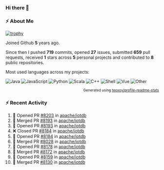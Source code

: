 ### Hi there 👋

### :zap: About Me

[![trophy](https://github-profile-trophy.vercel.app/?username=HTHou&theme=onedark)](https://github.com/ryo-ma/github-profile-trophy)
   
Joined Github **5** years ago.

Since then I pushed **719** commits, opened **27** issues, submitted **659** pull requests, received **1** stars across **5** personal projects and contributed to **8** public repositories.

Most used languages across my projects:

![Java](https://img.shields.io/static/v1?style=flat-square&label=%E2%A0%80&color=555&labelColor=%23b07219&message=Java%EF%B8%B194.4%25)
![JavaScript](https://img.shields.io/static/v1?style=flat-square&label=%E2%A0%80&color=555&labelColor=%23f1e05a&message=JavaScript%EF%B8%B11.4%25)
![Python](https://img.shields.io/static/v1?style=flat-square&label=%E2%A0%80&color=555&labelColor=%233572A5&message=Python%EF%B8%B10.7%25)
![Scala](https://img.shields.io/static/v1?style=flat-square&label=%E2%A0%80&color=555&labelColor=%23c22d40&message=Scala%EF%B8%B10.6%25)
![C++](https://img.shields.io/static/v1?style=flat-square&label=%E2%A0%80&color=555&labelColor=%23f34b7d&message=C%2B%2B%EF%B8%B10.6%25)
![Shell](https://img.shields.io/static/v1?style=flat-square&label=%E2%A0%80&color=555&labelColor=%2389e051&message=Shell%EF%B8%B10.4%25)
![Vue](https://img.shields.io/static/v1?style=flat-square&label=%E2%A0%80&color=555&labelColor=%2341b883&message=Vue%EF%B8%B10.3%25)
![Other](https://img.shields.io/static/v1?style=flat-square&label=%E2%A0%80&color=555&labelColor=%23ededed&message=Other%EF%B8%B11.2%25)

<p align="right"><sub>Generated using <a href="https://github.com/marketplace/actions/profile-readme-stats">teoxoy/profile-readme-stats</a></sub></p>


<!--![](https://github.com/HTHou/HTHou/blob/output/github-contribution-grid-snake.svg)-->

<!--![Haonan Hou's github stats](https://github-readme-stats.vercel.app/api?username=HTHou&count_private=true&show_icons=true&theme=onedark)-->

<!--![Haonan Hou's wakatime stats](https://github-readme-stats.vercel.app/api/wakatime?username=HTHou&layout=compact&theme=onedark)-->

<!--![Top Langs](https://github-readme-stats.vercel.app/api/top-langs/?username=HTHou&theme=onedark&layout=compact)-->

### :zap: Recent Activity
<!--START_SECTION:activity-->
1. 💪 Opened PR [#8203](https://github.com/apache/iotdb/pull/8203) in [apache/iotdb](https://github.com/apache/iotdb)
2. 🎉 Merged PR [#8193](https://github.com/apache/iotdb/pull/8193) in [apache/iotdb](https://github.com/apache/iotdb)
3. 💪 Opened PR [#8193](https://github.com/apache/iotdb/pull/8193) in [apache/iotdb](https://github.com/apache/iotdb)
4. ❌ Closed PR [#8184](https://github.com/apache/iotdb/pull/8184) in [apache/iotdb](https://github.com/apache/iotdb)
5. 💪 Opened PR [#8184](https://github.com/apache/iotdb/pull/8184) in [apache/iotdb](https://github.com/apache/iotdb)
6. 🎉 Merged PR [#8028](https://github.com/apache/iotdb/pull/8028) in [apache/iotdb](https://github.com/apache/iotdb)
7. 💪 Opened PR [#8178](https://github.com/apache/iotdb/pull/8178) in [apache/iotdb](https://github.com/apache/iotdb)
8. 🎉 Merged PR [#8172](https://github.com/apache/iotdb/pull/8172) in [apache/iotdb](https://github.com/apache/iotdb)
9. 💪 Opened PR [#8159](https://github.com/apache/iotdb/pull/8159) in [apache/iotdb](https://github.com/apache/iotdb)
10. 🎉 Merged PR [#8130](https://github.com/apache/iotdb/pull/8130) in [apache/iotdb](https://github.com/apache/iotdb)
<!--END_SECTION:activity-->

<!--
**HTHou/HTHou** is a ✨ _special_ ✨ repository because its `README.md` (this file) appears on your GitHub profile.

Here are some ideas to get you started:

- 🔭 I’m currently working on ...
- 🌱 I’m currently learning ...
- 👯 I’m looking to collaborate on ...
- 🤔 I’m looking for help with ...
- 💬 Ask me about ...
- 📫 How to reach me: ...
- 😄 Pronouns: ...
- ⚡ Fun fact: ...
-->
